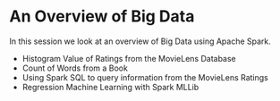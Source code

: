 # An Overview of Big Data

In this session we look at an overview of Big Data using Apache Spark.

- Histogram Value of Ratings from the MovieLens Database
- Count of Words from a Book
- Using Spark SQL to query information from the MovieLens Ratings
- Regression Machine Learning with Spark MLLib
